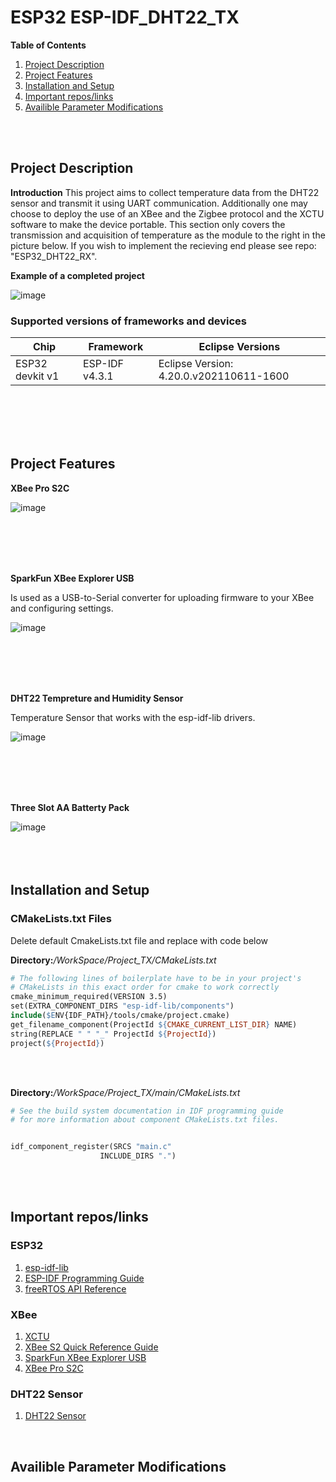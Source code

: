 # ESP32 ESP-IDF_DHT22_TX

**Table of Contents** 
1. [Project Description](#pd-id)
1. [Project Features](#pf-id)
1. [Installation and Setup](#ps-id)
1. [Important repos/links](#pm-id)
1. [Availible Parameter Modifications](#il-id)

<br>
<br>

<a id="pd-id"></a>

## Project Description  
**Introduction**
This project aims to collect temperature data from the DHT22 sensor and transmit it using UART communication. Additionally one may choose to deploy the use of an XBee and the Zigbee protocol and the XCTU software to make the device portable. This section only covers the transmission and acquisition of temperature as the module to the right in the picture below. If you wish to implement the recieving end please see repo: "ESP32_DHT22_RX".

**Example of a completed project**

![image](https://github.com/rudi547317/ESP-IDF_DHT22_TX/assets/133919829/0d16897e-867d-4298-a99f-3b3447507038)

### Supported versions of frameworks and devices

| Chip                     | Framework          | Eclipse Versions                        |
|--------------------------|--------------------|-----------------------------------------|
| ESP32 devkit v1          | ESP-IDF v4.3.1     | Eclipse Version: 4.20.0.v202110611-1600 |

<br>
<br>
<br>
<br>


<a id="pf-id"></a>

## Project Features  

**XBee Pro S2C**

![image](https://github.com/rudi547317/ESP-IDF_DHT22_TX/assets/133919829/27fbb15a-7705-4963-ba7f-dab4af64a3c9)

<br>
<br>
<br> 
<br> 

**SparkFun XBee Explorer USB**

Is used as a USB-to-Serial converter for uploading firmware to your XBee and configuring settings.

![image](https://github.com/rudi547317/ESP-IDF_DHT22_TX/assets/133919829/679c8796-8a2c-4acc-bca1-7963bcdedd04)

<br>
<br>
<br> 
<br> 

**DHT22 Tempreture and Humidity Sensor**

Temperature Sensor that works with the esp-idf-lib drivers. 

![image](https://github.com/rudi547317/ESP-IDF_DHT22_TX/assets/133919829/195f775d-3174-41c5-9bdf-bc27a8100ce0)

<br>
<br>
<br> 
<br> 

**Three Slot AA Batterty Pack**

![image](https://m.media-amazon.com/images/I/51VFLAvzsRL.__AC_SY300_SX300_QL70_FMwebp_.jpg)
<br> 
<br> 
<br>
<br>

<a id="ps-id"></a>

## Installation and Setup

### CMakeLists.txt Files
Delete default CmakeLists.txt file and replace with code below 

**Directory:**_/WorkSpace/Project_TX/CMakeLists.txt_

```Makefile
# The following lines of boilerplate have to be in your project's
# CMakeLists in this exact order for cmake to work correctly
cmake_minimum_required(VERSION 3.5)
set(EXTRA_COMPONENT_DIRS "esp-idf-lib/components")
include($ENV{IDF_PATH}/tools/cmake/project.cmake)
get_filename_component(ProjectId ${CMAKE_CURRENT_LIST_DIR} NAME)
string(REPLACE " " "_" ProjectId ${ProjectId})
project(${ProjectId})
```

<br>
<br> 

**Directory:**_/WorkSpace/Project_TX/main/CMakeLists.txt_

```Makefile
# See the build system documentation in IDF programming guide
# for more information about component CMakeLists.txt files.


idf_component_register(SRCS "main.c"
                    INCLUDE_DIRS ".")
```

<br>
<br>

<a id="il-id"></a>

## Important repos/links  
### ESP32
1. [esp-idf-lib](https://github.com/UncleRus/esp-idf-lib)
1. [ESP-IDF Programming Guide](https://docs.espressif.com/projects/esp-idf/en/latest/esp32/api-reference/index.html)
1. [freeRTOS API Reference](https://www.freertos.org/a00106.html)

### XBee
1. [XCTU](https://hub.digi.com/support/products/xctu/)
1. [XBee S2 Quick Reference Guide](https://www.tunnelsup.com/images/xbee.png)
1. [SparkFun XBee Explorer USB](https://www.sparkfun.com/products/11812)
1. [XBee Pro S2C](https://www.mouser.com/ProductDetail/DIGI/XB24CAWIT-001?qs=%2FPVulymFwT1u0cCwuRVF0g%3D%3D)

### DHT22 Sensor
1. [DHT22 Sensor](https://www.amazon.com/Aideepen-Digital-Temperature-Humidity-Replace/dp/B01IBBFOF0/ref=asc_df_B01IBBFOF0/?tag=hyprod-20&linkCode=df0&hvadid=312281654867&hvpos=&hvnetw=g&hvrand=7841827357427414658&hvpone=&hvptwo=&hvqmt=&hvdev=c&hvdvcmdl=&hvlocint=&hvlocphy=9028692&hvtargid=pla-566887873606&psc=1)

<br>

<a id="pm-id"></a>

## Availible Parameter Modifications  

<br>
<br>
